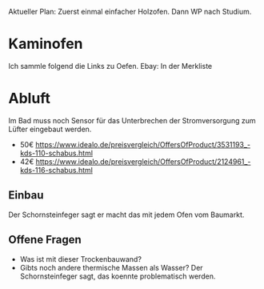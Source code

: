 Aktueller Plan: Zuerst einmal einfacher Holzofen. Dann WP nach Studium.

# Kaminofen
Ich sammle folgend die Links zu Oefen.
Ebay: In der Merkliste

# Abluft
Im Bad muss noch Sensor für das Unterbrechen der Stromversorgung zum Lüfter eingebaut werden.
- 50€ https://www.idealo.de/preisvergleich/OffersOfProduct/3531193_-kds-110-schabus.html
- 42€ https://www.idealo.de/preisvergleich/OffersOfProduct/2124961_-kds-116-schabus.html

## Einbau
Der Schornsteinfeger sagt er macht das mit jedem Ofen vom Baumarkt.

## Offene Fragen
- Was ist mit dieser Trockenbauwand?
- Gibts noch andere thermische Massen als Wasser? Der Schornsteinfeger sagt, das koennte problematisch werden.